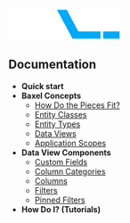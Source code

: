 ![enter image description here](https://raw.githubusercontent.com/BaxelSystems/user-docs/master/img/BAXEL-logo-dark-200.png)

## Documentation

* **Quick start**
* **Baxel Concepts**
  * [How Do the Pieces Fit?](Entity-Classes.md)
  * [Entity Classes](Entity-Classes.md)
  * [Entity Types](Entity-Types.md)
  * [Data Views](Data-Views.md)
  * [Application Scopes](Application-Scopes.md)
* **Data View Components**
  * [Custom Fields](README.md)
  * [Column Categories](README.md)
  * [Columns](README.md)
  * [Filters](README.md)
  * [Pinned Filters](README.md)
* **How Do I? (Tutorials)**
<!--stackedit_data:
eyJoaXN0b3J5IjpbMTcyNzY5NTQxMCwtNzQ2OTEzMTQ5LDEyOD
cwNzgyMzcsMTQxMzE1NzgwLDIxMzMyMzk1MDIsLTgzMDE3MzY0
NywyMTMzMjM5NTAyLC03OTUzMzIyMjYsODY3MjEyMzQzLC0yMT
QwMjUyNTQwLDE3MjU5NzkwNzYsLTY3MjIzOTE3OCwxMjY2OTM5
OTAwXX0=
-->